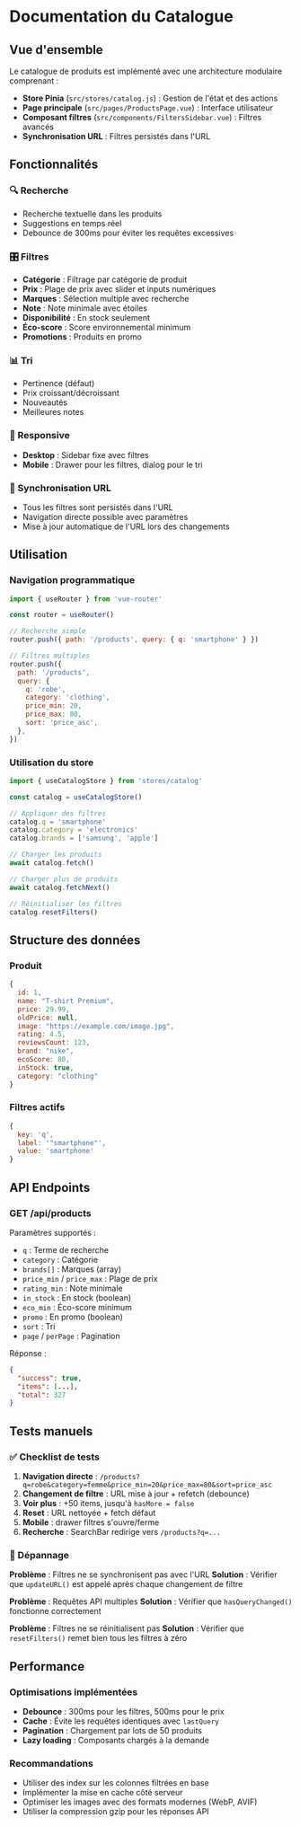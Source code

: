 # Documentation du Catalogue

## Vue d'ensemble

Le catalogue de produits est implémenté avec une architecture modulaire comprenant :

- **Store Pinia** (`src/stores/catalog.js`) : Gestion de l'état et des actions
- **Page principale** (`src/pages/ProductsPage.vue`) : Interface utilisateur
- **Composant filtres** (`src/components/FiltersSidebar.vue`) : Filtres avancés
- **Synchronisation URL** : Filtres persistés dans l'URL

## Fonctionnalités

### 🔍 Recherche

- Recherche textuelle dans les produits
- Suggestions en temps réel
- Debounce de 300ms pour éviter les requêtes excessives

### 🎛️ Filtres

- **Catégorie** : Filtrage par catégorie de produit
- **Prix** : Plage de prix avec slider et inputs numériques
- **Marques** : Sélection multiple avec recherche
- **Note** : Note minimale avec étoiles
- **Disponibilité** : En stock seulement
- **Éco-score** : Score environnemental minimum
- **Promotions** : Produits en promo

### 📊 Tri

- Pertinence (défaut)
- Prix croissant/décroissant
- Nouveautés
- Meilleures notes

### 📱 Responsive

- **Desktop** : Sidebar fixe avec filtres
- **Mobile** : Drawer pour les filtres, dialog pour le tri

### 🔗 Synchronisation URL

- Tous les filtres sont persistés dans l'URL
- Navigation directe possible avec paramètres
- Mise à jour automatique de l'URL lors des changements

## Utilisation

### Navigation programmatique

```javascript
import { useRouter } from 'vue-router'

const router = useRouter()

// Recherche simple
router.push({ path: '/products', query: { q: 'smartphone' } })

// Filtres multiples
router.push({
  path: '/products',
  query: {
    q: 'robe',
    category: 'clothing',
    price_min: 20,
    price_max: 80,
    sort: 'price_asc',
  },
})
```

### Utilisation du store

```javascript
import { useCatalogStore } from 'stores/catalog'

const catalog = useCatalogStore()

// Appliquer des filtres
catalog.q = 'smartphone'
catalog.category = 'electronics'
catalog.brands = ['samsung', 'apple']

// Charger les produits
await catalog.fetch()

// Charger plus de produits
await catalog.fetchNext()

// Réinitialiser les filtres
catalog.resetFilters()
```

## Structure des données

### Produit

```javascript
{
  id: 1,
  name: "T-shirt Premium",
  price: 29.99,
  oldPrice: null,
  image: "https://example.com/image.jpg",
  rating: 4.5,
  reviewsCount: 123,
  brand: "nike",
  ecoScore: 80,
  inStock: true,
  category: "clothing"
}
```

### Filtres actifs

```javascript
{
  key: 'q',
  label: '"smartphone"',
  value: 'smartphone'
}
```

## API Endpoints

### GET /api/products

Paramètres supportés :

- `q` : Terme de recherche
- `category` : Catégorie
- `brands[]` : Marques (array)
- `price_min` / `price_max` : Plage de prix
- `rating_min` : Note minimale
- `in_stock` : En stock (boolean)
- `eco_min` : Éco-score minimum
- `promo` : En promo (boolean)
- `sort` : Tri
- `page` / `perPage` : Pagination

Réponse :

```json
{
  "success": true,
  "items": [...],
  "total": 327
}
```

## Tests manuels

### ✅ Checklist de tests

1. **Navigation directe** : `/products?q=robe&category=femme&price_min=20&price_max=80&sort=price_asc`
2. **Changement de filtre** : URL mise à jour + refetch (debounce)
3. **Voir plus** : +50 items, jusqu'à `hasMore = false`
4. **Reset** : URL nettoyée + fetch défaut
5. **Mobile** : drawer filtres s'ouvre/ferme
6. **Recherche** : SearchBar redirige vers `/products?q=...`

### 🐛 Dépannage

**Problème** : Filtres ne se synchronisent pas avec l'URL
**Solution** : Vérifier que `updateURL()` est appelé après chaque changement de filtre

**Problème** : Requêtes API multiples
**Solution** : Vérifier que `hasQueryChanged()` fonctionne correctement

**Problème** : Filtres ne se réinitialisent pas
**Solution** : Vérifier que `resetFilters()` remet bien tous les filtres à zéro

## Performance

### Optimisations implémentées

- **Debounce** : 300ms pour les filtres, 500ms pour le prix
- **Cache** : Évite les requêtes identiques avec `lastQuery`
- **Pagination** : Chargement par lots de 50 produits
- **Lazy loading** : Composants chargés à la demande

### Recommandations

- Utiliser des index sur les colonnes filtrées en base
- Implémenter la mise en cache côté serveur
- Optimiser les images avec des formats modernes (WebP, AVIF)
- Utiliser la compression gzip pour les réponses API
